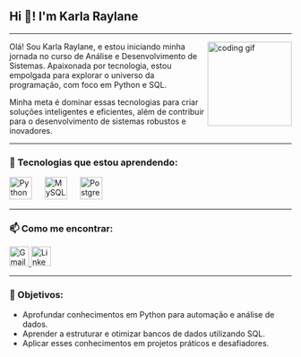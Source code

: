 <h2 align="left">Hi 👋! I'm Karla Raylane</h2>

---

<img align="right" height="150" src="https://i.imgflip.com/65efzo.gif" alt="coding gif" />

<p align="left">
Olá! Sou Karla Raylane, e estou iniciando minha jornada no curso de Análise e Desenvolvimento de Sistemas. Apaixonada por tecnologia, estou empolgada para explorar o universo da programação, com foco em Python e SQL.
</p>

<p align="left">
Minha meta é dominar essas tecnologias para criar soluções inteligentes e eficientes, além de contribuir para o desenvolvimento de sistemas robustos e inovadores.
</p>

---

<h3 align="left">🌟 Tecnologias que estou aprendendo:</h3>

<div align="left">
  <img src="https://cdn.jsdelivr.net/gh/devicons/devicon/icons/python/python-original.svg" height="40" alt="Python logo" />
  <img width="15" />
  <img src="https://cdn.jsdelivr.net/gh/devicons/devicon/icons/mysql/mysql-original.svg" height="40" alt="MySQL logo" />
  <img width="15" />
  <img src="https://cdn.jsdelivr.net/gh/devicons/devicon/icons/postgresql/postgresql-original.svg" height="40" alt="PostgreSQL logo" />
</div>

---

<h3 align="left">📫 Como me encontrar:</h3>

<div align="left">
  <a href="mailto:karlaraylane29@gmail.com" target="_blank">
    <img src="https://img.shields.io/static/v1?message=Gmail&logo=gmail&label=&color=D14836&logoColor=white&labelColor=&style=for-the-badge" height="35" alt="Gmail logo" />
  </a>
  <a href="https://www.linkedin.com/in/karlaraylane-engproducao/" target="_blank">
    <img src="https://img.shields.io/static/v1?message=LinkedIn&logo=linkedin&label=&color=0077B5&logoColor=white&labelColor=&style=for-the-badge" height="35" alt="LinkedIn logo" />
  </a>
</div>

---

<h3 align="left">🚀 Objetivos:</h3>
<ul align="left">
  <li>Aprofundar conhecimentos em Python para automação e análise de dados.</li>
  <li>Aprender a estruturar e otimizar bancos de dados utilizando SQL.</li>
  <li>Aplicar esses conhecimentos em projetos práticos e desafiadores.</li>
</ul>

